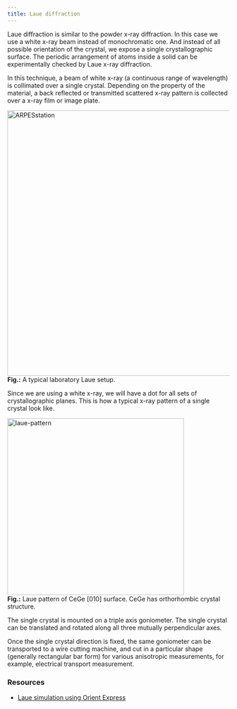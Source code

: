 ```yaml
---
title: Laue diffraction
---
```


Laue diffraction is similar to the powder x-ray diffraction. In this case we use
a white x-ray beam instead of monochromatic one. And instead of all possible
orientation of the crystal, we expose a single crystallographic surface. The
periodic arrangement of atoms inside a solid can be experimentally checked by
Laue x-ray diffraction.

In this technique, a beam of white x-ray (a continuous range of wavelength) is
collimated over a single crystal. Depending on the property of the material, a
back reflected or transmitted scattered x-ray pattern is collected over a x-ray
film or image plate.

<picture>
  <source type="image/webp" srcSet={require("/img/laue-setup.webp").default} />
  <img src={require("/img/laue-setup.png").default} alt="ARPESstation" width="600px" />
</picture>

<div class="fig-caption">
<b>Fig.:</b> A typical laboratory Laue setup.
</div>

Since we are using a white x-ray, we will have a dot for all sets of
crystallographic planes. This is how a typical x-ray pattern of a single crystal
look like.

<picture>
  <source type="image/webp" srcSet={require("/img/laue-pattern.webp").default} />
  <img src={require("/img/laue-pattern.png").default} alt="laue-pattern" width="400px" />
</picture>

<div class="fig-caption">
<b>Fig.:</b> Laue pattern of CeGe [010] surface. CeGe has orthorhombic crystal
structure.
</div>

The single crystal is mounted on a triple axis goniometer. The single crystal
can be translated and rotated along all three mutually perpendicular axes.

Once the single crystal direction is fixed, the same goniometer can be
transported to a wire cutting machine, and cut in a particular shape (generally
rectangular bar form) for various anisotropic measurements, for example,
electrical transport measurement.

### Resources
- [Laue simulation using Orient Express](
https://pranabdas.github.io/research/orient-express/)

